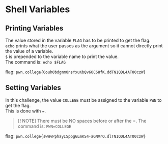 # Shell Variables

## Printing Variables 
The value stored in the variable `FLAG` has to be printed to get the flag.   
`echo` prints what the user passes as the argument so it cannot directly print the value of a variable.   
`$` is prepended to the variable name to print the value.  
The command is: `echo $FLAG`  

flag: `pwn.college{0ouh0bdgmmOnsYxuKbQv6OC68fK.ddTN1QDL4ATO0czW}`

## Setting Variables  
In this challenge, the value `COLLEGE` must be assigned to the variable `PWN` to get the flag.  
This is done with `=`.  
>[! NOTE]
>There must be NO spaces before or after the =.
The command is: `PWN=COLLEGE`

flag: `pwn.college{swWvPphayISppgGLmKS4-aGNVrO.dlTN1QDL4ATO0czW}`

##
